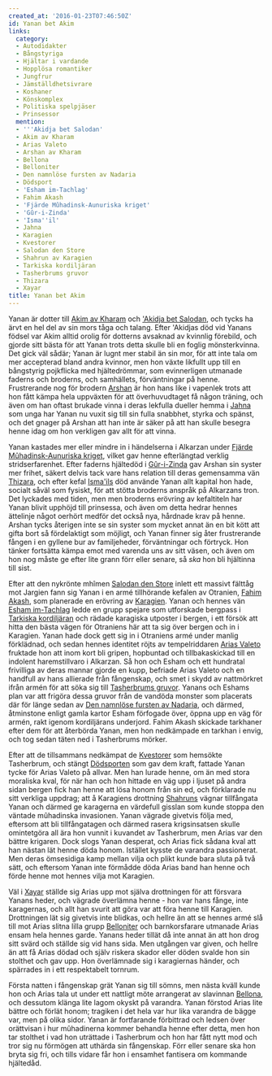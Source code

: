 ```yaml
---
created_at: '2016-01-23T07:46:50Z'
id: Yanan bet Akim
links:
  category:
  - Autodidakter
  - Bångstyriga
  - Hjältar i vardande
  - Hopplösa romantiker
  - Jungfrur
  - Jämställdhetsivrare
  - Koshaner
  - Könskomplex
  - Politiska spelpjäser
  - Prinsessor
  mention:
  - '''Akidja bet Salodan'
  - Akim av Kharam
  - Arias Valeto
  - Arshan av Kharam
  - Bellona
  - Belloniter
  - Den namnlöse fursten av Nadaria
  - Dödsport
  - 'Esham im-Tachlag'
  - Fahim Akash
  - 'Fjärde Mûhadinsk-Aunuriska kriget'
  - 'Gûr-i-Zinda'
  - 'Isma''il'
  - Jahna
  - Karagien
  - Kvestorer
  - Salodan den Store
  - Shahrun av Karagien
  - Tarkiska kordiljäran
  - Tasherbrums gruvor
  - Thizara
  - Xayar
title: Yanan bet Akim
---
```


Yanan är dotter till [Akim av Kharam] och ['Akidja bet Salodan], och tycks ha ärvt en hel del av sin
mors tåga och talang. Efter 'Akidjas död vid Yanans födsel var Akim alltid orolig för dotterns
avsaknad av kvinnlig förebild, och gjorde sitt bästa för att Yanan trots detta skulle bli en foglig
mönsterkvinna. Det gick väl sådär; Yanan är lugnt mer stabil än sin mor, för att inte tala om mer
accepterad bland andra kvinnor, men hon växte likfullt upp till en bångstyrig pojkflicka med
hjältedrömmar, som evinnerligen utmanade faderns och broderns, och samhällets, förväntningar på
henne. Frustrerande nog för brodern [Arshan] är hon hans like i vapenlek trots att hon fått kämpa
hela uppväxten för att överhuvudtaget få någon träning, och även om han oftast brukade vinna i deras
lekfulla dueller hemma i [Jahna] som unga har Yanan nu vuxit sig till sin fulla snabbhet, styrka och
spänst, och det gnager på Arshan att han inte är säker på att han skulle besegra henne idag om hon
verkligen gav allt för att vinna.

Yanan kastades mer eller mindre in i händelserna i Alkarzan under [Fjärde Mûhadinsk-Aunuriska
kriget], vilket gav henne efterlängtad verklig stridserfarenhet. Efter faderns hjältedöd i
[Gûr-i-Zinda] gav Arshan sin syster mer frihet, säkert delvis tack vare hans relation till deras
gemensamma vän [Thizara], och efter kefal [Isma'ils] död använde Yanan allt kapital hon hade,
socialt såväl som fysiskt, för att stötta broderns anspråk på Alkarzans tron. Det lyckades med
tiden, men men broderns erövring av kefaltiteln har Yanan blivit upphöjd till prinsessa, och även om
detta hedrar hennes ättelinje något oerhört medför det också nya, hårdnade krav på henne. Arshan
tycks återigen inte se sin syster som mycket annat än en bit kött att gifta bort så fördelaktigt som
möjligt, och Yanan finner sig åter frustrerande fången i en gyllene bur av familjeheder,
förväntningar och förtryck. Hon tänker fortsätta kämpa emot med varenda uns av sitt väsen, och även
om hon nog måste ge efter lite grann förr eller senare, så *ska* hon bli hjältinna till sist.

Efter att den nykrönte mhîmen [Salodan den Store] inlett ett massivt fälttåg mot Jargien fann sig
Yanan i en armé tillhörande kefalen av Otranien, [Fahim Akash], som planerade en erövring av
[Karagien]. Yanan och hennes vän [Esham im-Tachlag] ledde en grupp spejare som utforskade bergpass i
[Tarkiska kordiljäran] och rädade karagiska utposter i bergen, i ett försök att hitta den bästa
vägen för Otraniens här att ta sig över bergen och in i Karagien. Yanan hade dock gett sig in i
Otraniens armé under manlig förklädnad, och sedan hennes identitet röjts av tempelriddaren [Arias
Valeto] fruktade hon att inom kort bli gripen, hopbuntad och tillbakaskickad till en indolent
haremstillvaro i Alkarzan. Så hon och Esham och ett hundratal frivilliga av deras mannar gjorde en
kupp, befriade Arias Valeto och en handfull av hans allierade från fångenskap, och smet i skydd av
nattmörkret ifrån armén för att söka sig till [Tasherbrums gruvor]. Yanans och Eshams plan var att
frigöra dessa gruvor från de vandöda monster som placerats där för länge sedan av [Den namnlöse
fursten av Nadaria], och därmed, åtminstone enligt gamla kartor Esham förfogade över, öppna upp en
väg för armén, rakt igenom kordiljärans underjord. Fahim Akash skickade tarkhaner efter dem för att
återbörda Yanan, men hon nedkämpade en tarkhan i envig, och tog sedan täten ned i Tasherbrums
mörker.

Efter att de tillsammans nedkämpat de [Kvestorer] som hemsökte Tasherbrum, och stängt [Dödsporten]
som gav dem kraft, fattade Yanan tycke för Arias Valeto på allvar. Men han lurade henne, om än med
stora moraliska kval, för när han och hon hittade en väg upp i ljuset på andra sidan bergen fick han
henne att lösa honom från sin ed, och förklarade nu sitt verkliga uppdrag; att å Karagiens drottning
[Shahruns] vägnar tillfångata Yanan och därmed ge karagerna en värdefull gisslan som kunde stoppa
den väntade mûhadinska invasionen. Yanan vägrade givetvis följa med, eftersom att bli tillfångatagen
och därmed rasera krigsinsatsen skulle omintetgöra all ära hon vunnit i kuvandet av Tasherbrum, men
Arias var den bättre krigaren. Dock slogs Yanan desperat, och Arias fick sådana kval att han nästan
lät henne döda honom. Istället kysste de varandra passionerat. Men deras ömsesidiga kamp mellan
vilja och plikt kunde bara sluta på två sätt, och eftersom Yanan inte förmådde döda Arias band han
henne och förde henne mot hennes vilja mot Karagien.

Väl i [Xayar] ställde sig Arias upp mot själva drottningen för att försvara Yanans heder, och
vägrade överlämna henne - hon var hans fånge, inte karagernas, och allt han svurit att göra var att
föra henne till Karagien. Drottningen lät sig givetvis inte blidkas, och hellre än att se hennes
armé slå till mot Arias slitna lilla grupp [Belloniter] och barnkorsfarare utmanade Arias ensam hela
hennes garde. Yanans heder tillät då inte annat än att hon drog sitt svärd och ställde sig vid hans
sida. Men utgången var given, och hellre än att få Arias dödad och själv riskera skador eller döden
svalde hon sin stolthet och gav upp. Hon överlämnade sig i karagiernas händer, och spärrades in i
ett respektabelt tornrum.

Första natten i fångenskap grät Yanan sig till sömns, men nästa kväll kunde hon och Arias tala ut
under ett nattligt möte arrangerat av slavinnan [Bellona], och dessutom klänga lite lagom okyskt på
varandra. Yanan förstod Arias lite bättre och förlät honom; tragiken i det hela var hur lika
varandra de bägge var, men på olika sidor. Yanan är fortfarande förbittrad och ledsen över
orättvisan i hur mûhadinerna kommer behandla henne efter detta, men hon tar stolthet i vad hon
uträttade i Tasherbrum och hon har fått nytt mod och tror sig nu förmögen att uthärda sin
fångenskap. Förr eller senare ska hon bryta sig fri, och tills vidare får hon i ensamhet fantisera
om kommande hjältedåd.

  [Akim av Kharam]: Akim_av_Kharam
  ['Akidja bet Salodan]: Akidja_bet_Salodan
  [Arshan]: Arshan_av_Kharam
  [Jahna]: Jahna
  [Fjärde Mûhadinsk-Aunuriska kriget]: Fjärde_Mûhadinsk-Aunuriska_kriget
  [Gûr-i-Zinda]: Gûr-i-Zinda
  [Thizara]: Thizara
  [Isma'ils]: Ismail
  [Salodan den Store]: Salodan_den_Store
  [Fahim Akash]: Fahim_Akash
  [Karagien]: Karagien
  [Esham im-Tachlag]: Esham_im-Tachlag
  [Tarkiska kordiljäran]: Tarkiska_kordiljäran
  [Arias Valeto]: Arias_Valeto
  [Tasherbrums gruvor]: Tasherbrums_gruvor
  [Den namnlöse fursten av Nadaria]: Den_namnlöse_fursten_av_Nadaria
  [Kvestorer]: Kvestorer
  [Dödsporten]: Dödsport
  [Shahruns]: Shahrun_av_Karagien
  [Xayar]: Xayar
  [Belloniter]: Belloniter
  [Bellona]: Bellona